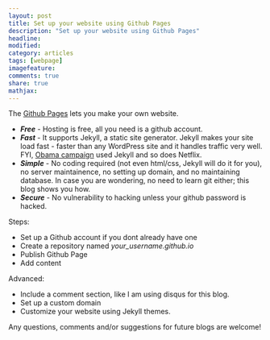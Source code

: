 ```yaml
---
layout: post
title: Set up your website using Github Pages 
description: "Set up your website using Github Pages"
headline:
modified: 
category: articles
tags: [webpage]
imagefeature: 
comments: true
share: true
mathjax:
---
```



The [Github Pages](https://pages.github.com/) lets you make your own website. 

* **_Free_** - Hosting is free, all you need is a github account.
* **_Fast_** - It supports Jekyll, a static site generator. Jekyll makes your site load fast - faster than any WordPress site and it handles traffic very well. FYI, [Obama campaign](https://contribute.ofa.us/donation/index-ovf-ec-alt-1.html) used Jekyll and so does Netflix.
* **_Simple_** - No coding required (not even html/css, Jekyll will do it for you), no server maintainence, no setting up domain, and no maintaining database. In case you are wondering, no need to learn git either; this blog shows you how. 
* **_Secure_** - No vulnerability to hacking unless your github password is hacked.

Steps:
* Set up a Github account if you dont already have one
* Create a repository named *your_username.github.io*
* Publish Github Page
* Add content 

Advanced:
* Include a comment section, like I am using disqus for this blog.
* Set up a custom domain
* Customize your website using Jekyll themes.

Any questions, comments and/or suggestions for future blogs are welcome! 
